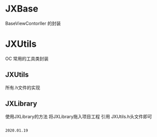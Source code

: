 # JXBase
BaseViewContorller 的封装

# JXUtils
OC 常用的工具类封装 

## JXUtils  
所有.h文件的实现

## JXLibrary 
使用JXLibrary的方法  将JXLibrary拖入项目工程 引用 JXUtils.h头文件即可



                                                                                        2020.01.19
